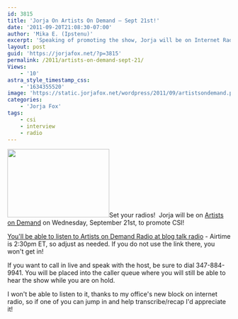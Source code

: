```yaml
---
id: 3815
title: 'Jorja On Artists On Demand — Sept 21st!'
date: '2011-09-20T21:08:30-07:00'
author: 'Mika E. (Ipstenu)'
excerpt: 'Speaking of promoting the show, Jorja will be on Internet Radio tomorrow!'
layout: post
guid: 'https://jorjafox.net/?p=3815'
permalink: /2011/artists-on-demand-sept-21/
Views:
    - '10'
astra_style_timestamp_css:
    - '1634355520'
image: 'https://static.jorjafox.net/wordpress/2011/09/artistsondemand.png'
categories:
    - 'Jorja Fox'
tags:
    - csi
    - interview
    - radio
---
```


<img class="alignleft size-medium wp-image-3816" title="Artists on Demand" src="//static.jorjafox.net/wordpress/2011/09/artistsondemand-230x154.png" alt="" width="230" height="154" />Set your radios!  Jorja will be on <a href="http://artistsondemandonline.com/">Artists on Demand</a> on Wednesday, September 21st, to promote CSI!

<a href=" http://www.blogtalkradio.com/artistsondemandradio/2011/09/21/jorja-fox">You'll be able to listen to Artists on Demand Radio at blog talk radio</a> - Airtime is 2:30pm ET, so adjust as needed. If you do not use the link there, you won't get in!

If you want to call in live and speak with the host, be sure to dial 347-884-9941. You will be placed into the caller queue where you will still be able to hear the show while you are on hold.

I won't be able to listen to it, thanks to my office's new block on internet radio, so if one of you can jump in and help transcribe/recap I'd appreciate it!
